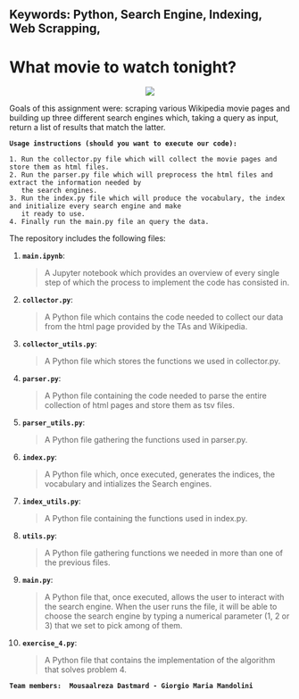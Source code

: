 ## Keywords: Python, Search Engine, Indexing, Web Scrapping,

# What movie to watch tonight?

<p align="center">
<img src="https://www.lifewire.com/thmb/5EJ5OHxtAhaf5IEYXENLVj3Dg-M=/768x0/filters:no_upscale():max_bytes(150000):strip_icc()/itunes-movie-rental-rules-570a5c903df78c7d9edb7593.jpg">
</p>

Goals of this assignment were: scraping various Wikipedia movie pages and building up three different search engines which, taking a query  as input, return a list of results that match the latter. 

__`Usage instructions (should you want to execute our code):`__

	1. Run the collector.py file which will collect the movie pages and store them as html files.
 	2. Run the parser.py file which will preprocess the html files and extract the information needed by 
       the search engines.
 	3. Run the index.py file which will produce the vocabulary, the index and initialize every search engine and make 
       it ready to use.
 	4. Finally run the main.py file an query the data.
 
 
The repository includes the following files:
1. __`main.ipynb`__: 
     > A Jupyter notebook which provides an overview of every single step of which the process to implement the code has                     consisted in.
			
2. __`collector.py`__:
      > A Python file which contains the code needed to collect our data from the html page provided by the TAs and Wikipedia. 

3. __`collector_utils.py`__:
      > A Python file which stores the functions we used in collector.py. 
      
4. __`parser.py`__:
      > A Python file containing the code needed to parse the entire collection of html pages and store them as tsv files.
      
5. __`parser_utils.py`__:
      > A Python file gathering the functions used in parser.py. 
      
6. __`index.py`__:
      > A Python file which, once executed, generates the indices, the vocabulary and intializes the Search engines.
      
7. __`index_utils.py`__:
      > A Python file containing the functions used in index.py.
      
8. __`utils.py`__:
      > A Python file gathering functions we needed in more than one of the previous files.
      
9. __`main.py`__:
      > A Python file that, once executed, allows the user to interact with the search engine. When the user runs the file, it will be             able to choose the search engine by typing a numerical parameter (1, 2 or 3) that we set to pick among of them.

9. __`exercise_4.py`__:
      > A Python file that contains the implementation of the algorithm that solves problem 4.

__`Team members:  Mousaalreza Dastmard - Giorgio Maria Mandolini`__

